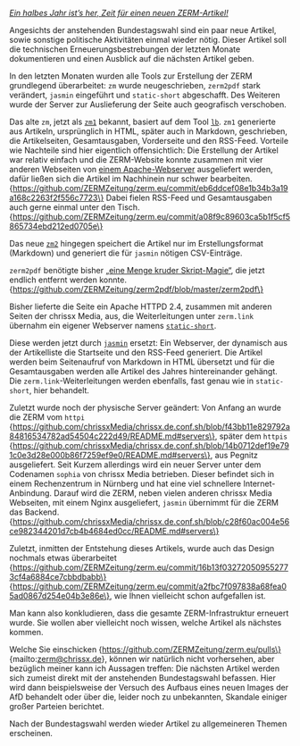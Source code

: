[_Ein halbes Jahr ist’s her, Zeit für einen neuen ZERM-Artikel!_](https://twitter.com/nichtchrissx/status/1409117348108324866)

Angesichts der anstehenden Bundestagswahl sind ein paar neue Artikel, sowie sonstige politische Aktivitäten einmal wieder nötig. Dieser Artikel soll die technischen Erneuerungsbestrebungen der letzten Monate dokumentieren und einen Ausblick auf die nächsten Artikel geben.

In den letzten Monaten wurden alle Tools zur Erstellung der ZERM grundlegend überarbeitet: `zm` wurde neugeschrieben, `zerm2pdf` stark verändert, `jasmin` eingeführt und `static-short` abgeschafft. Des Weiteren wurde der Server zur Auslieferung der Seite auch geografisch verschoben.

Das alte `zm`, jetzt als [`zm1`](https://github.com/ZERMZeitung/zm1) bekannt, basiert auf dem Tool [`lb`](https://github.com/LukeSmithxyz/lb). `zm1` generierte aus Artikeln, ursprünglich in HTML, später auch in Markdown, geschrieben, die Artikelseiten, Gesamtausgaben, Vorderseite und den RSS-Feed. Vorteile wie Nachteile sind hier eigentlich offensichtlich: Die Erstellung der Artikel war relativ einfach und die ZERM-Website konnte zusammen mit vier anderen Webseiten von [einem Apache-Webserver](https://github.com/chrissxMedia/chrissx.de.conf.sh/blob/14b0712def19e791c0e3d28e000b86f7259ef9e0/apache2/default-ssl.conf) ausgeliefert werden, dafür ließen sich die Artikel im Nachhinein nur schwer bearbeiten. \{https://github.com/ZERMZeitung/zerm.eu/commit/eb6ddcef08e1b34b3a19a168c2263f2f556c7723\} Dabei fielen RSS-Feed und Gesamtausgaben auch gerne einmal unter den Tisch. \{https://github.com/ZERMZeitung/zerm.eu/commit/a08f9c89603ca5b1f5cf5865734ebd212ed0705e\}

Das neue [`zm2`](https://github.com/ZERMZeitung/zm2) hingegen speichert die Artikel nur im Erstellungsformat (Markdown) und generiert die für `jasmin` nötigen CSV-Einträge.

`zerm2pdf` benötigte bisher [„eine Menge kruder Skript-Magie“](https://github.com/chrissxYT/zerm2pdf/blob/master/zerm2pdf#L31-L56), die jetzt endlich entfernt werden konnte. \{https://github.com/ZERMZeitung/zerm2pdf/blob/master/zerm2pdf\}

Bisher lieferte die Seite ein Apache HTTPD 2.4, zusammen mit anderen Seiten der chrissx Media, aus, die Weiterleitungen unter `zerm.link` übernahm ein eigener Webserver namens [`static-short`](https://github.com/ZERMZeitung/static-short).

Diese werden jetzt durch [`jasmin`](https://github.com/ZERMZeitung/jasmin) ersetzt: Ein Webserver, der dynamisch aus der Artikelliste die Startseite und den RSS-Feed generiert. Die Artikel werden beim Seitenaufruf von Markdown in HTML übersetzt und für die Gesamtausgaben werden alle Artikel des Jahres hintereinander gehängt. Die `zerm.link`-Weiterleitungen werden ebenfalls, fast genau wie in `static-short`, hier behandelt.

Zuletzt wurde noch der physische Server geändert: Von Anfang an wurde die ZERM vom `httpi` \{https://github.com/chrissxMedia/chrissx.de.conf.sh/blob/f43bb11e829792a84816534782ad54504c222d49/README.md#servers\}, später dem `httpis` \{https://github.com/chrissxMedia/chrissx.de.conf.sh/blob/14b0712def19e791c0e3d28e000b86f7259ef9e0/README.md#servers\}, aus Pegnitz ausgeliefert. Seit Kurzem allerdings wird ein neuer Server unter dem Codenamen `sophia` von chrissx Media betrieben. Dieser befindet sich in einem Rechenzentrum in Nürnberg und hat eine viel schnellere Internet-Anbindung. Darauf wird die ZERM, neben vielen anderen chrissx Media Webseiten, mit einem Nginx ausgeliefert, `jasmin` übernimmt für die ZERM das Backend. \{https://github.com/chrissxMedia/chrissx.de.conf.sh/blob/c28f60ac004e56ce982344201d7cb4b4684ed0cc/README.md#servers\}

Zuletzt, inmitten der Entstehung dieses Artikels, wurde auch das Design nochmals etwas überarbeitet \{https://github.com/ZERMZeitung/zerm.eu/commit/16b13f032720509552773cf4a6884ce7cbbdbabb\} \{https://github.com/ZERMZeitung/zerm.eu/commit/a2fbc7f097838a68fea05ad0867d254e04b3e86e\}, wie Ihnen vielleicht schon aufgefallen ist.

Man kann also konkludieren, dass die gesamte ZERM-Infrastruktur erneuert wurde. Sie wollen aber vielleicht noch wissen, welche Artikel als nächstes kommen.

Welche Sie einschicken \{https://github.com/ZERMZeitung/zerm.eu/pulls\} \{mailto:zerm@chrissx.de\}, können wir natürlich nicht vorhersehen, aber bezüglich meiner kann ich Aussagen treffen: Die nächsten Artikel werden sich zumeist direkt mit der anstehenden Bundestagswahl befassen. Hier wird dann beispielsweise der Versuch des Aufbaus eines neuen Images der AfD behandelt oder über die, leider noch zu unbekannten, Skandale einiger großer Parteien berichtet.

Nach der Bundestagswahl werden wieder Artikel zu allgemeineren Themen erscheinen.
